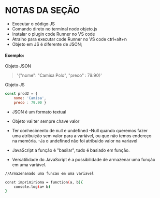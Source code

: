 # NOTAS DA SEÇÃO
- Executar o código JS 
- Comando direto no terminal node objeto.js
- Instalar o plugin code Runner no VS code
- Atralho para executar code Runner no VS code  ctrl+alt+n
- Objeto em JS é diferente de JSON;

#### Exemplo:
Objeto JSON
> '{"nome": "Camisa Polo", "preco" : 79.90}'

Objeto JS

```javaScript
const prod2 = {
    nome: 'Camisa',
    preco : 79.90 }
```
- JSON é um formato textual
- Objeto vai ter sempre chave valor

- Ter conhecimento de null e undefined
    -Null quando queremos fazer uma atribuição sem valor para a variável, ou que não temos endereço na memória. 
    -Ja o undefined não foi atribuido valor na variavel

- JavaScript a função é "basilar", tudo é basiado em função.
- Versatilidade do JavaScript é a possibilidade de armazenar uma função em uma variável.

```bash
//Armazenanado uma funcao em uma variavel

const imprimirSoma = function(a, b){
    console.log(a+ b)
}
```
